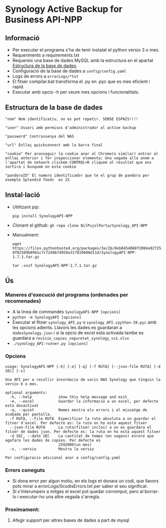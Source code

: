
# Synology Active Backup for Business API-NPP
## Informació
- Per executar el programa s'ha de tenir instalat el python versio 3 o mes.
- Requeriments a requirements.txt
- Requereix una base de dades MySQL amb la estructura en el apartat [Estructura de la base de dades](#estructura-de-la-base-de-dades).
- Configuració de la base de dades a `config/config.yaml`
- Logs de errors a `errorLogs/*txt`
- El fitxer compilar.bat transforma el .py en .pyc que es mes eficient i rapid.
- Executar amb opcio -h per veure mes opcions i funcionalitats.


## Estructura de la base de dades
```
"nom" Nom identificatiu, no es pot repetir. SENSE ESPAIS!!!!

"user" Usuari amb permisos d'administrador al active backup

"password" Contrassenya del NAS

"url" Enllaç quickconnect amb la barra final

"cookie" Per aconseguir la cookie anar al Chrome(o similar) entrar al enllaç anterior i fer inspeccionar elemento; Una vegada alla anem a l'apartat de network clickem CONTROL+R cliquem al resultat que ens sortira i busquem on esta cookie

"pandoraID" El numero identificador que te el grup de pandora per exemple Splendid foods  es 15
```

## Instal·lació

- Utilitzant pip:

  ```pip install SynologyAPI-NPP```
  
- Clonant el github:
  ```gh repo clone NilPujolPorta/Synology_API-NPP```
  
- Manualment:

  ```wget https://files.pythonhosted.org/packages/3a/2b/8eb8454068f2004a927258f82509b0961c7c72d4b7d958a317819608d11d/SynologyAPI-NPP-1.7.1.tar.gz```

  ```tar -xvzf SynologyAPI-NPP-1.7.1.tar.gz```



## Ús
### Maneres d'execució del programa (ordenades per recomenades)
- A la linea de commandes `SynologyAPI-NPP [opcions]`
- ```python -m SynologyAPI [opcions]```
- Executar el fitxer `synology_API.py` o `synology_API.cpython-39.pyc` amb les opcions adients. Llavors les dades es guardaran a `dadesSynology.json` i si la opcio de excel esta activada tambe es guardara a `revisio_copies_seguretat_synology_vs1.xlsx`
- ```./synology_API-runner.py [opcions] ```

### Opcions
```
usage: SynologyAPI-NPP [-h] [-e] [-q] [-f RUTA] [--json-file RUTA] [-d SEC] [-v]

Una API per a recullir invormacio de varis NAS Synology que tinguin la versio 6 o mes.

optional arguments:
  -h, --help            show this help message and exit
  -e, --excel           Guardar la informacio a un excel, per defecte esta desactivat
  -q, --quiet           Nomes mostra els errors i el missatge de acabada per pantalla.
  -f RUTA, --file RUTA  Especificar la ruta absoluta a on guardar el fitxer d'excel. Per defecte es: la ruta on ho esta aquest fitxer
  --json-file RUTA      La ruta(fitxer inclos) a on es guardara el fitxer de dades json. Per defecte es: la ruta on ho esta aquest fitxer
  -d SEC, --date SEC    La cantitat de temps (en segons) enrere que agafara les dades de copies. Per defecte es
                        2592000(un mes)
  -v, --versio          Mostra la versio

Per configuracio adicional anar a config/config.yaml
```

### Errors coneguts
- Si dona error per algun motiu, en els logs et donara un codi, que llavors pots mirar a errorLogs/0codisErrors.txt per saber el seu significat.
- Si s'interumpeix a mitges el excel pot quedar corromput, pero al borrar-lo  i executar-ho una altre vegada s'arregla.

### Proximament:
1. Afegir support per altres bases de dades a part de mysql
